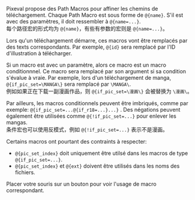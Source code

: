 Pixeval propose des Path Macros pour affiner les chemins de téléchargement.
Chaque Path Macro est sous forme de `@{name}`. S'il est avec des paramètres, il doit ressembler à `@{name=...}`.\
每个路径宏的形式均为 `@{name}`，有些有参数的宏则是 `@{name=...}`。

Lors qu'un téléchargement démarre, ces macros vont être remplacés par des texts correspondants. Par exemple, `@{id}` sera remplacé par l'ID d'illustration à télécharger.

Si un macro est avec un paramètre, alors ce macro est un macro conditionnnel. Ce macro sera remplacé par son argument si sa condition s'évalue à vraie.
Par exemple, lors d'un téléchargement de manga, `@{if_pic_set=\MANGA\}` sera remplacé par `\MANGA\`.\
例如如果正在下载一副漫画作品，则 `@{if_pic_set=\漫画\}` 会被替换为 `\漫画\`。

Par ailleurs, les macros conditionnels peuvent être imbriqués, comme par exemple: `@{if_pic_set=...@{if_r18=...}...}` .
Des négations peuvent également être utilisées comme `@{!if_pic_set=...}` pour enlever les mangas.\
条件宏也可以使用反模式，例如 `@{!if_pic_set=...}` 表示不是漫画。

Certains macros ont pourtant des contraints à respecter:

- `@{pic_set_index}` doit uniquement être utilsé dans les macros de type `@{if_pic_set=...}`.
- `@{pic_set_index}` et `@{ext}` doivent être utilisés dans les noms des fichiers.

Placer votre souris sur un bouton pour voir l'usage de macro correspondant.
